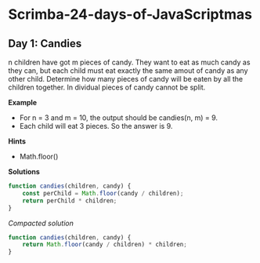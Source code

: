 # Scrimba-24-days-of-JavaScriptmas

## Day 1: Candies
n children have got m pieces of candy. They want to eat as much candy as they can, but each child must eat exactly the same amout of candy as any other child. Determine how many pieces of candy will be eaten by all the children together. In dividual pieces of candy cannot be split.

**Example**
* For n = 3 and m = 10, the output should be candies(n, m) = 9.
* Each child will eat 3 pieces. So the answer is 9.

**Hints**
* Math.floor()

**Solutions**
```js
function candies(children, candy) {
    const perChild = Math.floor(candy / children);
    return perChild * children;
}
```

*Compacted solution*
```js
function candies(children, candy) {
    return Math.floor(candy / children) * children;
}
```
